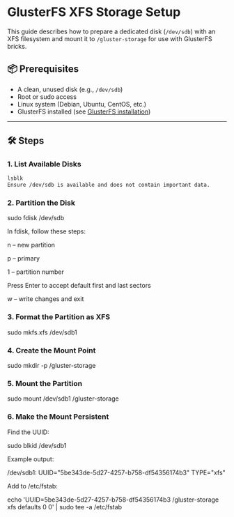 # GlusterFS XFS Storage Setup

This guide describes how to prepare a dedicated disk (`/dev/sdb`) with an XFS filesystem and mount it to `/gluster-storage` for use with GlusterFS bricks.

## 📦 Prerequisites

- A clean, unused disk (e.g., `/dev/sdb`)
- Root or sudo access
- Linux system (Debian, Ubuntu, CentOS, etc.)
- GlusterFS installed (see [GlusterFS installation](https://docs.gluster.org/en/latest/Install-Guide/Community-Install-Guide/))

---

## 🛠️ Steps

### 1. List Available Disks

```bash
lsblk
Ensure /dev/sdb is available and does not contain important data.

```
### 2. Partition the Disk

sudo fdisk /dev/sdb

In fdisk, follow these steps:

n – new partition

p – primary

1 – partition number

Press Enter to accept default first and last sectors

w – write changes and exit

### 3. Format the Partition as XFS

sudo mkfs.xfs /dev/sdb1

### 4. Create the Mount Point

sudo mkdir -p /gluster-storage

### 5. Mount the Partition

sudo mount /dev/sdb1 /gluster-storage

### 6. Make the Mount Persistent

Find the UUID:

sudo blkid /dev/sdb1

Example output:

/dev/sdb1: UUID="5be343de-5d27-4257-b758-df54356174b3" TYPE="xfs"

Add to /etc/fstab:

echo 'UUID=5be343de-5d27-4257-b758-df54356174b3 /gluster-storage xfs defaults 0 0' | sudo tee -a /etc/fstab










